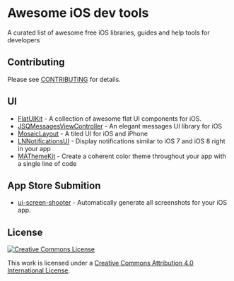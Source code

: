 # Awesome iOS dev tools

A curated list of awesome free iOS libraries, guides and help tools for developers

## Contributing
Please see [CONTRIBUTING](https://github.com/naughtyspirit/awesome-ios-dev-tools/blob/master/CONTRIBUTING.md) for details.

## UI

- [FlatUIKit](https://github.com/Grouper/FlatUIKit) - A collection of awesome flat UI components for iOS.
- [JSQMessagesViewController](https://github.com/jessesquires/JSQMessagesViewController) - An elegant messages UI library for iOS
- [MosaicLayout](https://github.com/betzerra/MosaicLayout) - A tiled UI for iOS and iPhone
- [LNNotificationsUI](https://github.com/LeoNatan/LNNotificationsUI) - Display notifications similar to iOS 7 and iOS 8 right in your app
- [MAThemeKit](https://github.com/mamaral/MAThemeKit) - Create a coherent color theme throughout your app with a single line of code

## App Store Submition

- [ui-screen-shooter](https://github.com/jonathanpenn/ui-screen-shooter) - Automatically generate all screenshots for your iOS app.


## License

[![Creative Commons License](http://i.creativecommons.org/l/by/4.0/88x31.png)](http://creativecommons.org/licenses/by/4.0/)

This work is licensed under a [Creative Commons Attribution 4.0 International License](http://creativecommons.org/licenses/by/4.0/).
